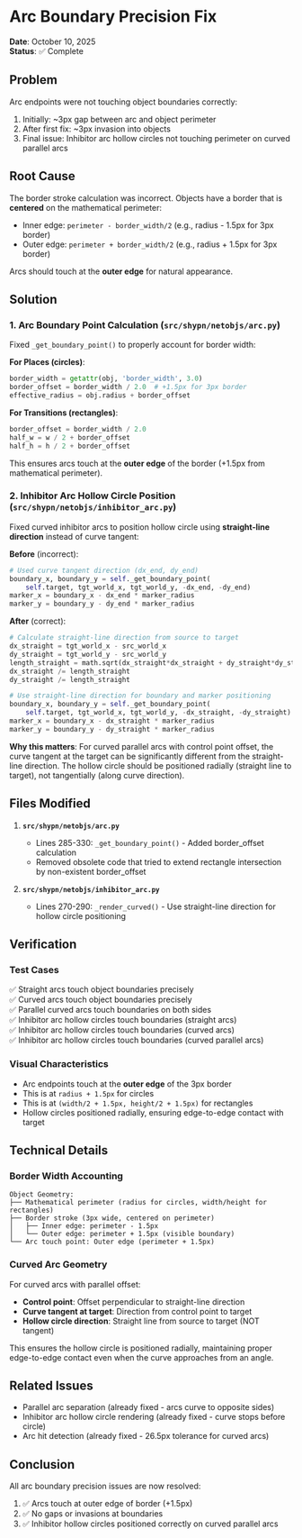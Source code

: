 # Arc Boundary Precision Fix

**Date**: October 10, 2025  
**Status**: ✅ Complete

## Problem

Arc endpoints were not touching object boundaries correctly:
1. Initially: ~3px gap between arc and object perimeter
2. After first fix: ~3px invasion into objects
3. Final issue: Inhibitor arc hollow circles not touching perimeter on curved parallel arcs

## Root Cause

The border stroke calculation was incorrect. Objects have a border that is **centered** on the mathematical perimeter:
- Inner edge: `perimeter - border_width/2` (e.g., radius - 1.5px for 3px border)
- Outer edge: `perimeter + border_width/2` (e.g., radius + 1.5px for 3px border)

Arcs should touch at the **outer edge** for natural appearance.

## Solution

### 1. Arc Boundary Point Calculation (`src/shypn/netobjs/arc.py`)

Fixed `_get_boundary_point()` to properly account for border width:

**For Places (circles)**:
```python
border_width = getattr(obj, 'border_width', 3.0)
border_offset = border_width / 2.0  # +1.5px for 3px border
effective_radius = obj.radius + border_offset
```

**For Transitions (rectangles)**:
```python
border_offset = border_width / 2.0
half_w = w / 2 + border_offset
half_h = h / 2 + border_offset
```

This ensures arcs touch at the **outer edge** of the border (+1.5px from mathematical perimeter).

### 2. Inhibitor Arc Hollow Circle Position (`src/shypn/netobjs/inhibitor_arc.py`)

Fixed curved inhibitor arcs to position hollow circle using **straight-line direction** instead of curve tangent:

**Before** (incorrect):
```python
# Used curve tangent direction (dx_end, dy_end)
boundary_x, boundary_y = self._get_boundary_point(
    self.target, tgt_world_x, tgt_world_y, -dx_end, -dy_end)
marker_x = boundary_x - dx_end * marker_radius
marker_y = boundary_y - dy_end * marker_radius
```

**After** (correct):
```python
# Calculate straight-line direction from source to target
dx_straight = tgt_world_x - src_world_x
dy_straight = tgt_world_y - src_world_y
length_straight = math.sqrt(dx_straight*dx_straight + dy_straight*dy_straight)
dx_straight /= length_straight
dy_straight /= length_straight

# Use straight-line direction for boundary and marker positioning
boundary_x, boundary_y = self._get_boundary_point(
    self.target, tgt_world_x, tgt_world_y, -dx_straight, -dy_straight)
marker_x = boundary_x - dx_straight * marker_radius
marker_y = boundary_y - dy_straight * marker_radius
```

**Why this matters**: For curved parallel arcs with control point offset, the curve tangent at the target can be significantly different from the straight-line direction. The hollow circle should be positioned radially (straight line to target), not tangentially (along curve direction).

## Files Modified

1. **`src/shypn/netobjs/arc.py`**
   - Lines 285-330: `_get_boundary_point()` - Added border_offset calculation
   - Removed obsolete code that tried to extend rectangle intersection by non-existent border_offset

2. **`src/shypn/netobjs/inhibitor_arc.py`**
   - Lines 270-290: `_render_curved()` - Use straight-line direction for hollow circle positioning

## Verification

### Test Cases
✅ Straight arcs touch object boundaries precisely  
✅ Curved arcs touch object boundaries precisely  
✅ Parallel curved arcs touch boundaries on both sides  
✅ Inhibitor arc hollow circles touch boundaries (straight arcs)  
✅ Inhibitor arc hollow circles touch boundaries (curved arcs)  
✅ Inhibitor arc hollow circles touch boundaries (curved parallel arcs)  

### Visual Characteristics
- Arc endpoints touch at the **outer edge** of the 3px border
- This is at `radius + 1.5px` for circles
- This is at `(width/2 + 1.5px, height/2 + 1.5px)` for rectangles
- Hollow circles positioned radially, ensuring edge-to-edge contact with target

## Technical Details

### Border Width Accounting
```
Object Geometry:
├── Mathematical perimeter (radius for circles, width/height for rectangles)
├── Border stroke (3px wide, centered on perimeter)
│   ├── Inner edge: perimeter - 1.5px
│   └── Outer edge: perimeter + 1.5px (visible boundary)
└── Arc touch point: Outer edge (perimeter + 1.5px)
```

### Curved Arc Geometry
For curved arcs with parallel offset:
- **Control point**: Offset perpendicular to straight-line direction
- **Curve tangent at target**: Direction from control point to target
- **Hollow circle direction**: Straight line from source to target (NOT tangent)

This ensures the hollow circle is positioned radially, maintaining proper edge-to-edge contact even when the curve approaches from an angle.

## Related Issues

- Parallel arc separation (already fixed - arcs curve to opposite sides)
- Inhibitor arc hollow circle rendering (already fixed - curve stops before circle)
- Arc hit detection (already fixed - 26.5px tolerance for curved arcs)

## Conclusion

All arc boundary precision issues are now resolved:
1. ✅ Arcs touch at outer edge of border (+1.5px)
2. ✅ No gaps or invasions at boundaries
3. ✅ Inhibitor hollow circles positioned correctly on curved parallel arcs
